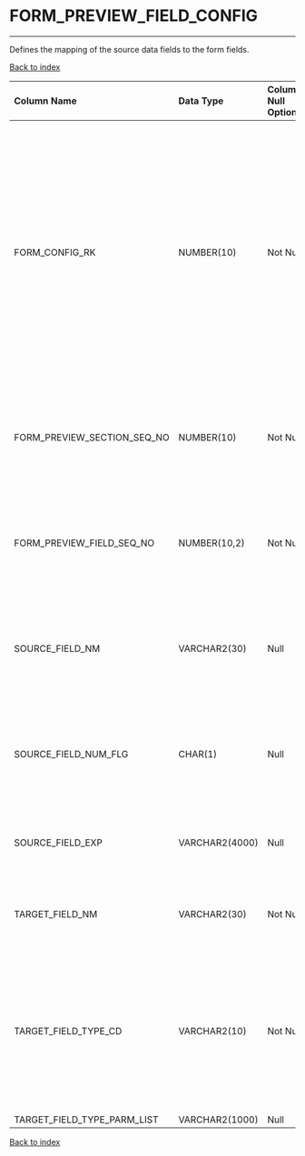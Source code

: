 # FORM_PREVIEW_FIELD_CONFIG

---

Defines the mapping of the source data fields to the form fields.

[Back to index](./index.md)

| Column Name                 | Data Type      | Column Null Option   | Column Definition                                                                                                                                                                                        |
|:----------------------------|:---------------|:---------------------|:---------------------------------------------------------------------------------------------------------------------------------------------------------------------------------------------------------|
| FORM_CONFIG_RK              | NUMBER(10)     | Not Null             | A sequential system generated key A surrogate key is added in the ETL process to ensure a unique identifier. May be used with validity date ranges in order to establish historical changes in the data. |
| FORM_PREVIEW_SECTION_SEQ_NO | NUMBER(10)     | Not Null             | The sequence number used to uniquely identify the form templates of a form.                                                                                                                              |
| FORM_PREVIEW_FIELD_SEQ_NO   | NUMBER(10,2)   | Not Null             | The sequence number used to uniquely identify the form fields in the form template.                                                                                                                      |
| SOURCE_FIELD_NM             | VARCHAR2(30)   | Null                 | The name of the source table field to be used for populating the form fields.                                                                                                                            |
| SOURCE_FIELD_NUM_FLG        | CHAR(1)        | Null                 | A flag that indicates if the source field or the result of the source field expression is numeric.                                                                                                       |
| SOURCE_FIELD_EXP            | VARCHAR2(4000) | Null                 | The expression used to transform the source field.                                                                                                                                                       |
| TARGET_FIELD_NM             | VARCHAR2(30)   | Not Null             | The name of the form field defined in the form template.                                                                                                                                                 |
| TARGET_FIELD_TYPE_CD        | VARCHAR2(10)   | Not Null             | The code for each type of form field. For example P1, P2, P3 and other depending on the number of parameters defined in the list.                                                                        |
| TARGET_FIELD_TYPE_PARM_LIST | VARCHAR2(1000) | Null                 | The list of '|' separated parameters to be passed to the macros.                                                                                                                                         |

[Back to index](./index.md)